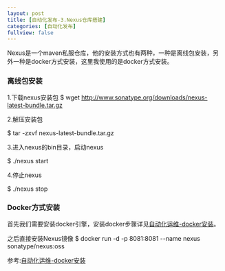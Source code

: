 ```yaml
---
layout: post
title: [自动化发布-3.Nexus仓库搭建]
categories: [自动化发布]
fullview: false
---
```

Nexus是一个maven私服仓库，他的安装方式也有两种，一种是离线包安装，另外一种是docker方式安装，这里我使用的是docker方式安装。

### 离线包安装

1.下载nexus安装包
$ wget http://www.sonatype.org/downloads/nexus-latest-bundle.tar.gz

2.解压安装包

$ tar -zxvf nexus-latest-bundle.tar.gz

3.进入nexus的bin目录，启动nexus

$ ./nexus start

4.停止nexus

$ ./nexus stop

### Docker方式安装

首先我们需要安装docker引擎，安装docker步骤详见[自动化运维-docker安装](http://ctosb.com/article/18897596055552.shtml)。

之后直接安装Nexus镜像
$ docker run -d -p 8081:8081 --name nexus sonatype/nexus:oss

参考:[自动化运维-docker安装](http://ctosb.com/article/18897596055552.shtml)
